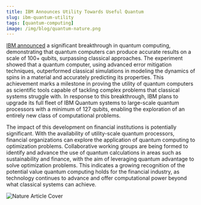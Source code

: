 ```yaml
---
title: IBM Announces Utility Towards Useful Quantum
slug: ibm-quantum-utility
tags: [quantum-computing]
image: /img/blog/quantum-nature.png
---
```


[IBM announced](https://research.ibm.com/blog/utility-toward-useful-quantum!) a significant breakthrough in quantum computing, demonstrating that quantum computers can produce accurate results on a scale of 100+ qubits, surpassing classical approaches. The experiment showed that a quantum computer, using advanced error mitigation techniques, outperformed classical simulations in modeling the dynamics of spins in a material and accurately predicting its properties. This achievement marks a milestone in proving the utility of quantum computers as scientific tools capable of tackling complex problems that classical systems struggle with. In response to this breakthrough, IBM plans to upgrade its full fleet of IBM Quantum systems to large-scale quantum processors with a minimum of 127 qubits, enabling the exploration of an entirely new class of computational problems.

The impact of this development on financial institutions is potentially significant. With the availability of utility-scale quantum processors, financial organizations can explore the application of quantum computing to optimization problems. Collaborative working groups are being formed to identify and advance the use of quantum calculations in areas such as sustainability and finance, with the aim of leveraging quantum advantage to solve optimization problems. This indicates a growing recognition of the potential value quantum computing holds for the financial industry, as technology continues to advance and offer computational power beyond what classical systems can achieve.

![Nature Article Cover](/img/blog/quantum-nature.png)
